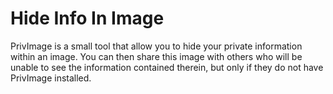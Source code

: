 # Hide Info In Image

PrivImage is a small tool that allow you to hide your private information within an image. You can then share this image with others who will be unable to see the information contained therein, but only if they do not have PrivImage installed.

